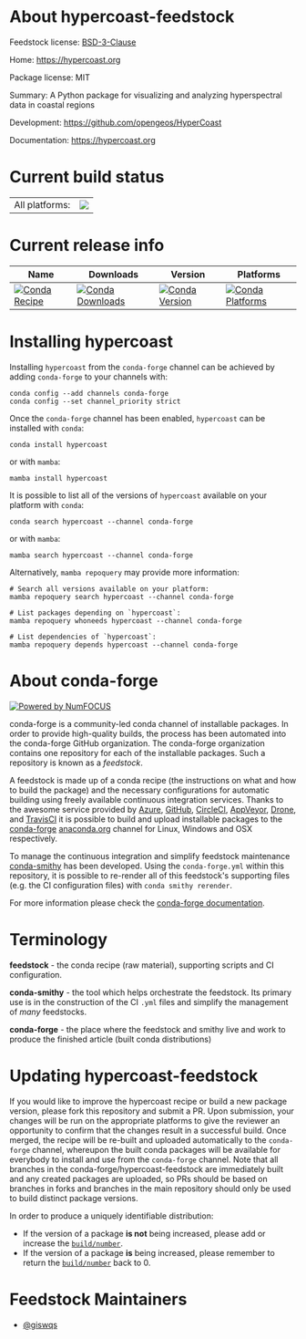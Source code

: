 About hypercoast-feedstock
==========================

Feedstock license: [BSD-3-Clause](https://github.com/conda-forge/hypercoast-feedstock/blob/main/LICENSE.txt)

Home: https://hypercoast.org

Package license: MIT

Summary: A Python package for visualizing and analyzing hyperspectral data in coastal regions

Development: https://github.com/opengeos/HyperCoast

Documentation: https://hypercoast.org

Current build status
====================


<table><tr><td>All platforms:</td>
    <td>
      <a href="https://dev.azure.com/conda-forge/feedstock-builds/_build/latest?definitionId=22170&branchName=main">
        <img src="https://dev.azure.com/conda-forge/feedstock-builds/_apis/build/status/hypercoast-feedstock?branchName=main">
      </a>
    </td>
  </tr>
</table>

Current release info
====================

| Name | Downloads | Version | Platforms |
| --- | --- | --- | --- |
| [![Conda Recipe](https://img.shields.io/badge/recipe-hypercoast-green.svg)](https://anaconda.org/conda-forge/hypercoast) | [![Conda Downloads](https://img.shields.io/conda/dn/conda-forge/hypercoast.svg)](https://anaconda.org/conda-forge/hypercoast) | [![Conda Version](https://img.shields.io/conda/vn/conda-forge/hypercoast.svg)](https://anaconda.org/conda-forge/hypercoast) | [![Conda Platforms](https://img.shields.io/conda/pn/conda-forge/hypercoast.svg)](https://anaconda.org/conda-forge/hypercoast) |

Installing hypercoast
=====================

Installing `hypercoast` from the `conda-forge` channel can be achieved by adding `conda-forge` to your channels with:

```
conda config --add channels conda-forge
conda config --set channel_priority strict
```

Once the `conda-forge` channel has been enabled, `hypercoast` can be installed with `conda`:

```
conda install hypercoast
```

or with `mamba`:

```
mamba install hypercoast
```

It is possible to list all of the versions of `hypercoast` available on your platform with `conda`:

```
conda search hypercoast --channel conda-forge
```

or with `mamba`:

```
mamba search hypercoast --channel conda-forge
```

Alternatively, `mamba repoquery` may provide more information:

```
# Search all versions available on your platform:
mamba repoquery search hypercoast --channel conda-forge

# List packages depending on `hypercoast`:
mamba repoquery whoneeds hypercoast --channel conda-forge

# List dependencies of `hypercoast`:
mamba repoquery depends hypercoast --channel conda-forge
```


About conda-forge
=================

[![Powered by
NumFOCUS](https://img.shields.io/badge/powered%20by-NumFOCUS-orange.svg?style=flat&colorA=E1523D&colorB=007D8A)](https://numfocus.org)

conda-forge is a community-led conda channel of installable packages.
In order to provide high-quality builds, the process has been automated into the
conda-forge GitHub organization. The conda-forge organization contains one repository
for each of the installable packages. Such a repository is known as a *feedstock*.

A feedstock is made up of a conda recipe (the instructions on what and how to build
the package) and the necessary configurations for automatic building using freely
available continuous integration services. Thanks to the awesome service provided by
[Azure](https://azure.microsoft.com/en-us/services/devops/), [GitHub](https://github.com/),
[CircleCI](https://circleci.com/), [AppVeyor](https://www.appveyor.com/),
[Drone](https://cloud.drone.io/welcome), and [TravisCI](https://travis-ci.com/)
it is possible to build and upload installable packages to the
[conda-forge](https://anaconda.org/conda-forge) [anaconda.org](https://anaconda.org/)
channel for Linux, Windows and OSX respectively.

To manage the continuous integration and simplify feedstock maintenance
[conda-smithy](https://github.com/conda-forge/conda-smithy) has been developed.
Using the ``conda-forge.yml`` within this repository, it is possible to re-render all of
this feedstock's supporting files (e.g. the CI configuration files) with ``conda smithy rerender``.

For more information please check the [conda-forge documentation](https://conda-forge.org/docs/).

Terminology
===========

**feedstock** - the conda recipe (raw material), supporting scripts and CI configuration.

**conda-smithy** - the tool which helps orchestrate the feedstock.
                   Its primary use is in the construction of the CI ``.yml`` files
                   and simplify the management of *many* feedstocks.

**conda-forge** - the place where the feedstock and smithy live and work to
                  produce the finished article (built conda distributions)


Updating hypercoast-feedstock
=============================

If you would like to improve the hypercoast recipe or build a new
package version, please fork this repository and submit a PR. Upon submission,
your changes will be run on the appropriate platforms to give the reviewer an
opportunity to confirm that the changes result in a successful build. Once
merged, the recipe will be re-built and uploaded automatically to the
`conda-forge` channel, whereupon the built conda packages will be available for
everybody to install and use from the `conda-forge` channel.
Note that all branches in the conda-forge/hypercoast-feedstock are
immediately built and any created packages are uploaded, so PRs should be based
on branches in forks and branches in the main repository should only be used to
build distinct package versions.

In order to produce a uniquely identifiable distribution:
 * If the version of a package **is not** being increased, please add or increase
   the [``build/number``](https://docs.conda.io/projects/conda-build/en/latest/resources/define-metadata.html#build-number-and-string).
 * If the version of a package **is** being increased, please remember to return
   the [``build/number``](https://docs.conda.io/projects/conda-build/en/latest/resources/define-metadata.html#build-number-and-string)
   back to 0.

Feedstock Maintainers
=====================

* [@giswqs](https://github.com/giswqs/)

